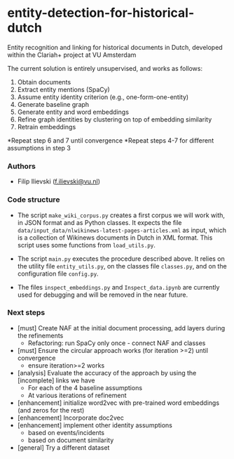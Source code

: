 # entity-detection-for-historical-dutch

Entity recognition and linking for historical documents in Dutch, developed within the Clariah+ project at VU Amsterdam

The current solution is entirely unsupervised, and works as follows:
1. Obtain documents
2. Extract entity mentions (SpaCy)
3. Assume entity identity criterion (e.g., one-form-one-entity)
4. Generate baseline graph
5. Generate entity and word embeddings
6. Refine graph identities by clustering on top of embedding similarity
7. Retrain embeddings

\*Repeat step 6 and 7 until convergence
\*Repeat steps 4-7 for different assumptions in step 3

### Authors

* Filip Ilievski (f.ilievski@vu.nl)

### Code structure

* The script `make_wiki_corpus.py` creates a first corpus we will work with, in JSON format and as Python classes. It expects the file `data/input_data/nlwikinews-latest-pages-articles.xml` as input, which is a collection of Wikinews documents in Dutch in XML format. This script uses some functions from `load_utils.py`.

* The script `main.py` executes the procedure described above. It relies on the utility file `entity_utils.py`, on the classes file `classes.py`, and on the configuration file `config.py`.

* The files `inspect_embeddings.py` and `Inspect_data.ipynb` are currently used for debugging and will be removed in the near future.

### Next steps

* [must] Create NAF at the initial document processing, add layers during the refinements
    * Refactoring: run SpaCy only once - connect NAF and classes
* [must] Ensure the circular approach works (for iteration >=2) until convergence
    * ensure iteration>=2 works
* [analysis] Evaluate the accuracy of the approach by using the [incomplete] links we have
    * For each of the 4 baseline assumptions
    * At various iterations of refinement
* [enhancement] initialize word2vec with pre-trained word embeddings (and zeros for the rest)
* [enhancement] Incorporate doc2vec
* [enhancement] implement other identity assumptions 
    * based on events/incidents 
    * based on document similarity
* [general] Try a different dataset
